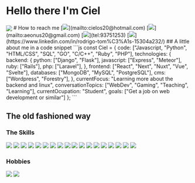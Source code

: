 # Hello there I'm Ciel
<img src="https://media.giphy.com/media/Nx0rz3jtxtEre/giphy.gif" align="center" />
# How to reach me
[<img src="https://img.shields.io/badge/Microsoft_Outlook-0078D4?style=for-the-badge&logo=microsoft-outlook&logoColor=white" />](mailto:cielos20@hotmail.com) [<img src="https://img.shields.io/badge/Gmail-D14836?style=for-the-badge&logo=gmail&logoColor=white" />](mailto:aeonus20@gmail.com) [<img src="https://img.shields.io/badge/WhatsApp-25D366?style=for-the-badge&logo=whatsapp&logoColor=white" />](tel:93751253) [<img src="https://img.shields.io/badge/LinkedIn-0077B5?style=for-the-badge&logo=linkedin&logoColor=white" />](https://www.linkedin.com/in/rodrigo-tom%C3%A1s-15304a232/)
##  A little about me in a code snippet
 ```js
 const Ciel = {
  code: ["Javascript, "Python", "HTML/CSS", "SQL", "GO", "C/C++", "Ruby", "PHP"],
  technologies: {
    backend: {
      python: ["Django", "Flask"],
      javascript: ["Express", "Meteor"],
      ruby: ["Rails"],
      php: ["Laravel"],
    },
    frontend: ["React", "Next", "Nuxt", "Vue", "Svelte"],
    databases: ["MongoDB", "MySQL", "PostgreSQL"],
    cms: ["Wordpress", "Forestry"],
  },
  currentFocus: "Learning more about the backend and linux",
  conversationTopics: ["WebDev", "Gaming", "Teaching", "Learning"],
  currentOcupation: "Student",
  goals: ["Get a job on web development or similar"]
 };
 ```
 
 ## The old fashioned way
 ### The Skills
 <img src="https://img.shields.io/badge/Python-3776AB?style=for-the-badge&logo=python&logoColor=white" /> <img src="https://img.shields.io/badge/JavaScript-F7DF1E?style=for-the-badge&logo=javascript&logoColor=black" /> <img src="https://img.shields.io/badge/Node.js-43853D?style=for-the-badge&logo=node.js&logoColor=white" /> <img src="https://img.shields.io/badge/C-00599C?style=for-the-badge&logo=c&logoColor=white" /> <img src="https://img.shields.io/badge/PHP-777BB4?style=for-the-badge&logo=php&logoColor=white" /> <img src="https://img.shields.io/badge/Go-00ADD8?style=for-the-badge&logo=go&logoColor=white" /> <img src="https://img.shields.io/badge/Ruby-CC342D?style=for-the-badge&logo=ruby&logoColor=white" /> <img src="https://img.shields.io/badge/HTML5-E34F26?style=for-the-badge&logo=html5&logoColor=white" /> <img src="https://img.shields.io/badge/CSS3-1572B6?style=for-the-badge&logo=css3&logoColor=white" /> <img src=" 	https://img.shields.io/badge/React-20232A?style=for-the-badge&logo=react&logoColor=61DAFB" /> <img src="https://img.shields.io/badge/Svelte-4A4A55?style=for-the-badge&logo=svelte&logoColor=FF3E00" /> <img src="https://img.shields.io/badge/Vue.js-35495E?style=for-the-badge&logo=vue.js&logoColor=4FC08D" /> <img src="https://img.shields.io/badge/Tailwind_CSS-38B2AC?style=for-the-badge&logo=tailwind-css&logoColor=white" /> <img src="https://img.shields.io/badge/Bootstrap-563D7C?style=for-the-badge&logo=bootstrap&logoColor=white" /> <img src="https://img.shields.io/badge/Django-092E20?style=for-the-badge&logo=django&logoColor=white" /> <img src="https://img.shields.io/badge/Ruby_on_Rails-CC0000?style=for-the-badge&logo=ruby-on-rails&logoColor=white" /> <img src="https://img.shields.io/badge/Laravel-FF2D20?style=for-the-badge&logo=laravel&logoColor=white" /> <img src="https://img.shields.io/badge/Flask-000000?style=for-the-badge&logo=flask&logoColor=white" />

### Hobbies
<img src="https://img.shields.io/badge/Nintendo_Switch-E60012?style=for-the-badge&logo=nintendo-switch&logoColor=white" /> <img src="https://img.shields.io/badge/Steam-000000?style=for-the-badge&logo=steam&logoColor=white" />
